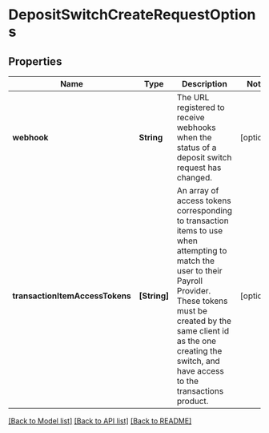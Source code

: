 # DepositSwitchCreateRequestOptions

## Properties
Name | Type | Description | Notes
------------ | ------------- | ------------- | -------------
**webhook** | **String** | The URL registered to receive webhooks when the status of a deposit switch request has changed.  | [optional] 
**transactionItemAccessTokens** | **[String]** | An array of access tokens corresponding to transaction items to use when attempting to match the user to their Payroll Provider. These tokens must be created by the same client id as the one creating the switch, and have access to the transactions product. | [optional] 

[[Back to Model list]](../README.md#documentation-for-models) [[Back to API list]](../README.md#documentation-for-api-endpoints) [[Back to README]](../README.md)


